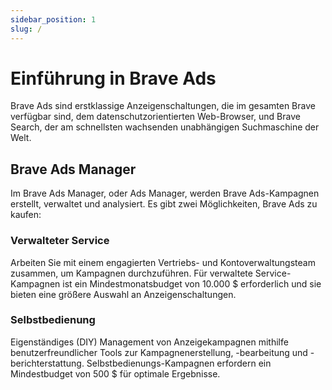 ```yaml
---
sidebar_position: 1
slug: /
---
```


# Einführung in Brave Ads

Brave Ads sind erstklassige Anzeigenschaltungen, die im gesamten Brave verfügbar sind, dem datenschutzorientierten Web-Browser, und Brave Search, der am schnellsten wachsenden unabhängigen Suchmaschine der Welt.

## Brave Ads Manager

Im Brave Ads Manager, oder Ads Manager, werden Brave Ads-Kampagnen erstellt, verwaltet und analysiert. Es gibt zwei Möglichkeiten, Brave Ads zu kaufen:

### Verwalteter Service

Arbeiten Sie mit einem engagierten Vertriebs- und Kontoverwaltungsteam zusammen, um Kampagnen durchzuführen. Für verwaltete Service-Kampagnen ist ein Mindestmonatsbudget von 10.000 $ erforderlich und sie bieten eine größere Auswahl an Anzeigenschaltungen.

### Selbstbedienung

Eigenständiges (DIY) Management von Anzeigekampagnen mithilfe benutzerfreundlicher Tools zur Kampagnenerstellung, -bearbeitung und -berichterstattung. Selbstbedienungs-Kampagnen erfordern ein Mindestbudget von 500 $ für optimale Ergebnisse.
